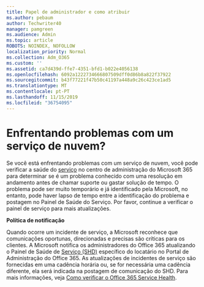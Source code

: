 ```yaml
---
title: Papel de administrador e como atribuir
ms.author: pebaum
author: Techwriter40
manager: pamgreen
ms.audience: Admin
ms.topic: article
ROBOTS: NOINDEX, NOFOLLOW
localization_priority: Normal
ms.collection: Adm_O365
ms.custom: ''
ms.assetid: ca7d439d-ffe7-4351-bfd1-b022e4056138
ms.openlocfilehash: 6092a1222734666807509dff0d86b8a822f37922
ms.sourcegitcommit: b43f77221f47b50c41197a448a9c26c423ce1ad5
ms.translationtype: MT
ms.contentlocale: pt-PT
ms.lasthandoff: 11/15/2019
ms.locfileid: "36754095"
---
```

# <a name="experiencing-problems-with-a-cloud-service"></a>Enfrentando problemas com um serviço de nuvem?

Se você está enfrentando problemas com um serviço de nuvem, você pode verificar a saúde do [serviço](https://admin.microsoft.com/AdminPortal/Home#/servicehealth) no centro de administração do Microsoft 365 para determinar se é um problema conhecido com uma resolução em andamento antes de chamar suporte ou gastar solução de tempo. O problema pode ser muito temporário e já identificado pela Microsoft, no entanto, pode haver lapso de tempo entre a identificação do problema e postagem no Painel de Saúde do Serviço. Por favor, continue a verificar o painel de serviço para mais atualizações.

**Política de notificação**

Quando ocorre um incidente de serviço, a Microsoft reconhece que comunicações oportunas, direcionadas e precisas são críticas para os clientes. A Microsoft notifica os administradores do Office 365 atualizando o Painel de Saúde de [Serviço (SHD)](https://admin.microsoft.com/AdminPortal/Home#/servicehealth) específico do locatário no Portal de Administração do Office 365. As atualizações de incidentes de serviço são fornecidas em uma cadência horária ou, se for necessária uma cadência diferente, ela será indicada na postagem de comunicação do SHD. Para mais informações, veja [Como verificar o Office 365 Service Health](https://docs.microsoft.com/office365/enterprise/view-service-health).

